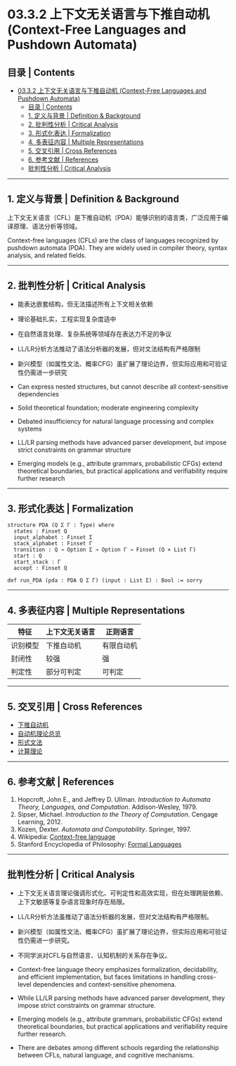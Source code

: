 # 03.3.2 上下文无关语言与下推自动机 (Context-Free Languages and Pushdown Automata)

## 目录 | Contents

- [03.3.2 上下文无关语言与下推自动机 (Context-Free Languages and Pushdown Automata)](#0332-上下文无关语言与下推自动机-context-free-languages-and-pushdown-automata)
  - [目录 | Contents](#目录--contents)
  - [1. 定义与背景 | Definition \& Background](#1-定义与背景--definition--background)
  - [2. 批判性分析 | Critical Analysis](#2-批判性分析--critical-analysis)
  - [3. 形式化表达 | Formalization](#3-形式化表达--formalization)
  - [4. 多表征内容 | Multiple Representations](#4-多表征内容--multiple-representations)
  - [5. 交叉引用 | Cross References](#5-交叉引用--cross-references)
  - [6. 参考文献 | References](#6-参考文献--references)
  - [批判性分析 | Critical Analysis](#批判性分析--critical-analysis)

---

## 1. 定义与背景 | Definition & Background

上下文无关语言（CFL）是下推自动机（PDA）能够识别的语言类，广泛应用于编译原理、语法分析等领域。

Context-free languages (CFLs) are the class of languages recognized by pushdown automata (PDA). They are widely used in compiler theory, syntax analysis, and related fields.

---

## 2. 批判性分析 | Critical Analysis

- 能表达嵌套结构，但无法描述所有上下文相关依赖
- 理论基础扎实，工程实现复杂度适中
- 在自然语言处理、复杂系统等领域存在表达力不足的争议
- LL/LR分析方法推动了语法分析器的发展，但对文法结构有严格限制
- 新兴模型（如属性文法、概率CFG）虽扩展了理论边界，但实际应用和可验证性仍需进一步研究

- Can express nested structures, but cannot describe all context-sensitive dependencies
- Solid theoretical foundation; moderate engineering complexity
- Debated insufficiency for natural language processing and complex systems
- LL/LR parsing methods have advanced parser development, but impose strict constraints on grammar structure
- Emerging models (e.g., attribute grammars, probabilistic CFGs) extend theoretical boundaries, but practical applications and verifiability require further research

---

## 3. 形式化表达 | Formalization

```lean
structure PDA (Q Σ Γ : Type) where
  states : Finset Q
  input_alphabet : Finset Σ
  stack_alphabet : Finset Γ
  transition : Q → Option Σ → Option Γ → Finset (Q × List Γ)
  start : Q
  start_stack : Γ
  accept : Finset Q

def run_PDA (pda : PDA Q Σ Γ) (input : List Σ) : Bool := sorry
```

---

## 4. 多表征内容 | Multiple Representations

| 特征 | 上下文无关语言 | 正则语言 |
|------|----------------|----------|
| 识别模型 | 下推自动机 | 有限自动机 |
| 封闭性 | 较强 | 强 |
| 判定性 | 部分可判定 | 可判定 |

---

## 5. 交叉引用 | Cross References

- [下推自动机](../01_Automata_Theory/03.1.2_Pushdown_Automata.md)
- [自动机理论总览](README.md)
- [形式文法](../03.2_Formal_Grammars.md)
- [计算理论](README.md)

---

## 6. 参考文献 | References

1. Hopcroft, John E., and Jeffrey D. Ullman. *Introduction to Automata Theory, Languages, and Computation*. Addison-Wesley, 1979.
2. Sipser, Michael. *Introduction to the Theory of Computation*. Cengage Learning, 2012.
3. Kozen, Dexter. *Automata and Computability*. Springer, 1997.
4. Wikipedia: [Context-free language](https://en.wikipedia.org/wiki/Context-free_language)
5. Stanford Encyclopedia of Philosophy: [Formal Languages](https://plato.stanford.edu/entries/formal-languages/)

---

## 批判性分析 | Critical Analysis

- 上下文无关语言理论强调形式化、可判定性和高效实现，但在处理跨层依赖、上下文敏感等复杂语言现象时存在局限。
- LL/LR分析方法虽推动了语法分析器的发展，但对文法结构有严格限制。
- 新兴模型（如属性文法、概率CFG）虽扩展了理论边界，但实际应用和可验证性仍需进一步研究。
- 不同学派对CFL与自然语言、认知机制的关系存在争议。

- Context-free language theory emphasizes formalization, decidability, and efficient implementation, but faces limitations in handling cross-level dependencies and context-sensitive phenomena.
- While LL/LR parsing methods have advanced parser development, they impose strict constraints on grammar structure.
- Emerging models (e.g., attribute grammars, probabilistic CFGs) extend theoretical boundaries, but practical applications and verifiability require further research.
- There are debates among different schools regarding the relationship between CFLs, natural language, and cognitive mechanisms.
